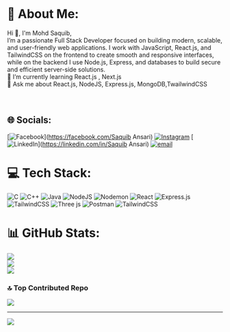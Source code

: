 # 💫 About Me:
Hi 👋, I'm Mohd Saquib,<br>I’m a passionate Full Stack Developer focused on building modern, scalable, and user-friendly web applications. I work with JavaScript, React.js, and TailwindCSS on the frontend to create smooth and responsive interfaces, while on the backend I use Node.js, Express, and databases to build secure and efficient server-side solutions.<br>🌱 I’m currently learning React.js , Next.js<br>💬 Ask me about React.js, NodeJS, Express.js, MongoDB,TwailwindCSS<br><br><br>


## 🌐 Socials:
[![Facebook](https://img.shields.io/badge/Facebook-%231877F2.svg?logo=Facebook&logoColor=white)](https://facebook.com/Saquib Ansari) [![Instagram](https://img.shields.io/badge/Instagram-%23E4405F.svg?logo=Instagram&logoColor=white)](https://instagram.com/saquibansarit_) [![LinkedIn](https://img.shields.io/badge/LinkedIn-%230077B5.svg?logo=linkedin&logoColor=white)](https://linkedin.com/in/Saquib Ansari) [![email](https://img.shields.io/badge/Email-D14836?logo=gmail&logoColor=white)](mailto:saquibansarit09@gmail.com) 

# 💻 Tech Stack:
![C](https://img.shields.io/badge/c-%2300599C.svg?style=for-the-badge&logo=c&logoColor=white) ![C++](https://img.shields.io/badge/c++-%2300599C.svg?style=for-the-badge&logo=c%2B%2B&logoColor=white) ![Java](https://img.shields.io/badge/java-%23ED8B00.svg?style=for-the-badge&logo=openjdk&logoColor=white) ![NodeJS](https://img.shields.io/badge/node.js-6DA55F?style=for-the-badge&logo=node.js&logoColor=white) ![Nodemon](https://img.shields.io/badge/NODEMON-%23323330.svg?style=for-the-badge&logo=nodemon&logoColor=%BBDEAD) ![React](https://img.shields.io/badge/react-%2320232a.svg?style=for-the-badge&logo=react&logoColor=%2361DAFB) ![Express.js](https://img.shields.io/badge/express.js-%23404d59.svg?style=for-the-badge&logo=express&logoColor=%2361DAFB) ![TailwindCSS](https://img.shields.io/badge/tailwindcss-%2338B2AC.svg?style=for-the-badge&logo=tailwind-css&logoColor=white) ![Three js](https://img.shields.io/badge/threejs-black?style=for-the-badge&logo=three.js&logoColor=white) ![Postman](https://img.shields.io/badge/Postman-FF6C37?style=for-the-badge&logo=postman&logoColor=white) ![TailwindCSS](https://img.shields.io/badge/tailwindcss-%2338B2AC.svg?style=for-the-badge&logo=tailwind-css&logoColor=white)
# 📊 GitHub Stats:
![](https://github-readme-stats.vercel.app/api?username=mohd-saquib93&theme=dark&hide_border=false&include_all_commits=false&count_private=false)<br/>
![](https://nirzak-streak-stats.vercel.app/?user=mohd-saquib93&theme=dark&hide_border=false)<br/>
![](https://github-readme-stats.vercel.app/api/top-langs/?username=mohd-saquib93&theme=dark&hide_border=false&include_all_commits=false&count_private=false&layout=compact)

### 🔝 Top Contributed Repo
![](https://github-contributor-stats.vercel.app/api?username=mohd-saquib93&limit=5&theme=dark&combine_all_yearly_contributions=true)

---
[![](https://visitcount.itsvg.in/api?id=mohd-saquib93&icon=0&color=0)](https://visitcount.itsvg.in)

<!-- Proudly created with GPRM ( https://gprm.itsvg.in ) -->
